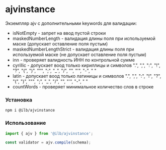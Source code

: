 # ajvinstance
Экземпляр ajv с дополнительными keywords для валидации:
- isNotEmpty - запрет на ввод пустой строки
- maskedNumberLength - валидация длины поля при используемой маске (допускает оставление поля пустым)
- maskedNumberLengthStrict - валидация длины поля при используемой маске (не допускает оставление поля пустым)
- inn - проверяет валидность ИНН по контрольной сумме
- cyrillic - допускает воод только кириллицы и символов ".", ",", ":", "!", "?", "(", ")", """, ";", "_", "/", "\", "'", "-", " "
- latin - допускает воод только латиницы и символов ".", ",", ":", "!", "?", "(", ")", """, ";", "_", "/", "\", "'", "-", " "
- countWords - проверяет минимальное количество слов в строке

### Установка
```
npm i @ilb/ajvinstance
```

### Использование
```js
import { ajv } from '@ilb/ajvinstance';

const validator = ajv.compile(schema);
```
